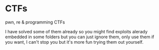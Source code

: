 # CTFs
pwn, re &amp; programming CTFs

I have solved some of them already so you might find exploits alerady embedded in some folders but you can just ignore them, only use them if you want, I can't stop you but it's more fun trying them out yourself.
